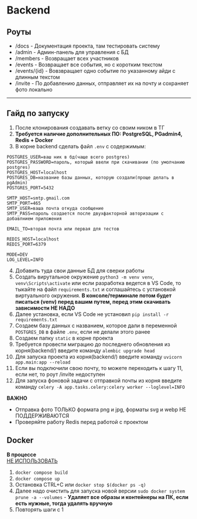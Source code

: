 # Backend
## Роуты
- /docs - Документация проекта, там тестировать систему
- /admin - Админ-панель для управления с БД
- /members - Возвращает всех участников
- /events - Возвращает все события, но с коротким текстом
- /events/{id} - Вовзвращает одно событие по указанному айди с длинным текстом
- /invite - По добавлению данных, отправляет их на почту и сохраняет фото локально
---


## Гайд по запуску
1. После клонирования создавать ветку со своим ником в ТГ
2. **Требуется наличие дополнительных ПО: PostgreSQL, PGadmin4, Redis + Docker**
3. В корне backend сделать файл `.env` с содержимым:

```
POSTGRES_USER=ваш ник в бд(чаще всего postgres)
POSTGRES_PASSWORD=пароль, который ввели при скачивании (по умолчанию postgres)
POSTGRES_HOST=localhost
POSTGRES_DB=название базы данных, которую создали(проще делать в pgAdmin)
POSTGRES_PORT=5432

SMTP_HOST=smtp.gmail.com
SMTP_PORT=465
SMTP_USER=ваша почта откуда сообщение
SMTP_PASS=пароль создается после двухфакторной авторизации с добавлнием приложения

EMAIL_TO=вторая почта или первая для тестов

REDIS_HOST=localhost
REDIS_PORT=6379

MODE=DEV
LOG_LEVEL=INFO
```
4. Добавить туда свои данные БД для сверки работы
5. Создать вирутальное окружение `python3 -m venv venv`, `venv\Scripts\activate` или eсли разработка ведется в VS Code, то тыкайте на файл `requirements.txt` и соглашайтесь с установкой виртуального окружения. **В консоле/терминале потом будет писаться (venv) перед вашим путем, перед этим скачивать зависимости НЕ НАДО**
6. Далее установка, если VS Code не установил `pip install -r requirements.txt`
7. Создаем базу данных с названием, которое дали в переменной `POSTGRES_DB` в файле `.env`, если не делали этого ранее
8. Создаем папку `static` в корне проекта
9. Требуется провести миграцию до последнего обновления из корня(backend/) введите команду `alembic upgrade head`
10. Для запуска проекта из корня(backend/) введите команду `uvicorn app.main:app --reload`
11. Если вы подключили свою почту, то можете переходить к шагу 11, если нет, то роут /invite недоступен
12. Для запуска фоновой задачи с отправкой почты из корня введите команду `celery -A app.tasks.celery:celery worker --loglevel=INFO`

**ВАЖНО**
- Отправка фото ТОЛЬКО формата png и jpg, форматы svg и webp НЕ ПОДДЕРЖИВАЮТСЯ 
- Проверяйте работу Redis перед работой с проектом


## Docker
**В процессе**
</br><u>НЕ ИСПОЛЬЗОВАТЬ</u></br>
1. `docker compose build`
2. `docker compose up`
3. Остановка CTRL+C или `docker stop $(docker ps -q)`
4. Далее надо очистить для запуска новой версии `sudo docker system prune -a --volumes` - **Удаляет все образы и контейнеры на ПК, если есть нужные, тогда удалять вручную**
5. Повторять шаги с 1